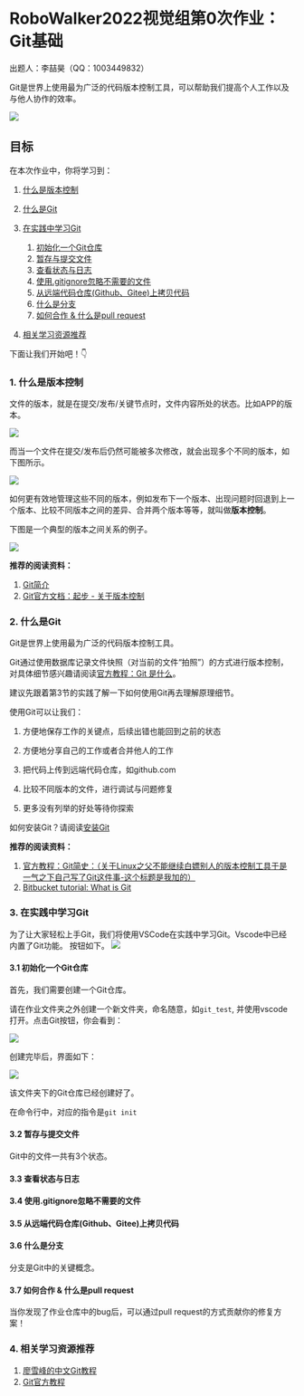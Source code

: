 # RoboWalker2022视觉组第0次作业：Git基础
出题人：李喆昊（QQ：1003449832）

Git是世界上使用最为广泛的代码版本控制工具，可以帮助我们提高个人工作以及与他人协作的效率。

![](./imgs/0.png)
## 目标
在本次作业中，你将学习到：

1. [什么是版本控制](#jump1)
   
2. [什么是Git](#jump2)

3. [在实践中学习Git](#jump3) 
   1. [初始化一个Git仓库](#jump31) 
   2. [暂存与提交文件](#jump32) 
   3. [查看状态与日志](#jump33) 
   4. [使用.gitignore忽略不需要的文件](#jump34) 
   5. [从远端代码仓库(Github、Gitee)上拷贝代码](#jump35) 
   6. [什么是分支](#jump36) 
   7. [如何合作 & 什么是pull request](#jump37)
 
4. [相关学习资源推荐](#jump4)

下面让我们开始吧！👇 


### <span id="jump1">1. 什么是版本控制</span>

文件的版本，就是在提交/发布/关键节点时，文件内容所处的状态。比如APP的版本。

![](./imgs/2.jpeg)

而当一个文件在提交/发布后仍然可能被多次修改，就会出现多个不同的版本，如下图所示。

![](./imgs/1.jpeg)

如何更有效地管理这些不同的版本，例如发布下一个版本、出现问题时回退到上一个版本、比较不同版本之间的差异、合并两个版本等等，就叫做**版本控制**。

下图是一个典型的版本之间关系的例子。

![](./imgs/3.png)


**推荐的阅读资料：**
1. [Git简介](https://www.liaoxuefeng.com/wiki/896043488029600/896067008724000)
2.  [Git官方文档：起步 - 关于版本控制](https://git-scm.com/book/zh/v2/%E8%B5%B7%E6%AD%A5-%E5%85%B3%E4%BA%8E%E7%89%88%E6%9C%AC%E6%8E%A7%E5%88%B6)


### <span id="jump2">2. 什么是Git</span>


Git是世界上使用最为广泛的代码版本控制工具。

Git通过使用数据库记录文件快照（对当前的文件“拍照”）的方式进行版本控制，对具体细节感兴趣请阅读[官方教程：Git 是什么](https://git-scm.com/book/zh/v2/%E8%B5%B7%E6%AD%A5-Git-%E6%98%AF%E4%BB%80%E4%B9%88%EF%BC%9F)。

建议先跟着第3节的实践了解一下如何使用Git再去理解原理细节。

使用Git可以让我们：
1. 方便地保存工作的关键点，后续出错也能回到之前的状态

2. 方便地分享自己的工作或者合并他人的工作
3. 把代码上传到远端代码仓库，如github.com
4. 比较不同版本的文件，进行调试与问题修复
5. 更多没有列举的好处等待你探索

如何安装Git？请阅读[安装Git](https://www.liaoxuefeng.com/wiki/896043488029600/896067074338496)

**推荐的阅读资料：**
1. [官方教程：Git简史：（关于Linux之父不能继续白嫖别人的版本控制工具于是一气之下自己写了Git这件事-这个标题是我加的）](https://git-scm.com/book/zh/v2/%E8%B5%B7%E6%AD%A5-Git-%E7%AE%80%E5%8F%B2)
2. [Bitbucket tutorial: What is Git](https://www.atlassian.com/git/tutorials/what-is-git)
### <span id="jump3">3. 在实践中学习Git</span>

为了让大家轻松上手Git，我们将使用VSCode在实践中学习Git。Vscode中已经内置了Git功能。
按钮如下。
![](./imgs/5.png)

#### <span id="jump31">3.1 初始化一个Git仓库</span>

首先，我们需要创建一个Git仓库。

请在作业文件夹之外创建一个新文件夹，命名随意，如``git_test``, 并使用vscode打开。点击Git按钮，你会看到：

![](./imgs/6.png)

创建完毕后，界面如下：

![](imgs/7.png)

该文件夹下的Git仓库已经创建好了。

在命令行中，对应的指令是``git init``


####  <span id="jump32">3.2 暂存与提交文件</span>

Git中的文件一共有3个状态。

####  <span id="jump33">3.3 查看状态与日志</span>



####  <span id="jump34">3.4 使用.gitignore忽略不需要的文件</span>

####  <span id="jump35">3.5 从远端代码仓库(Github、Gitee)上拷贝代码</span>

####  <span id="jump36">3.6 什么是分支</span>

分支是Git中的关键概念。 

####  <span id="jump37">3.7 如何合作 & 什么是pull request</span>

当你发现了作业仓库中的bug后，可以通过pull request的方式贡献你的修复方案！

### <span id="jump4">4. 相关学习资源推荐</span>

1. [廖雪峰的中文Git教程](https://www.liaoxuefeng.com/wiki/896043488029600)
2. [Git官方教程](https://git-scm.com/book/zh/v2/)
